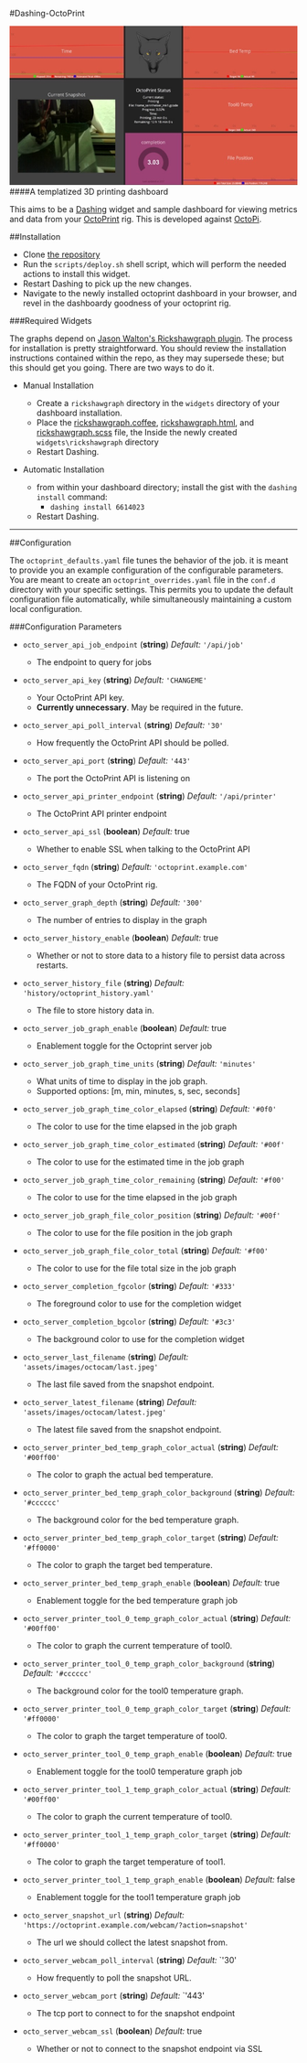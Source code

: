 #Dashing-OctoPrint

![OctoPrint Dashboard Snapshot](skitch.jpg)
####A templatized 3D printing dashboard

This aims to be a [Dashing](http://shopify.github.io/dashing/#overview) widget and sample dashboard for viewing metrics and data from your [OctoPrint](http://octoprint.org) rig. This is developed against [OctoPi](https://github.com/guysoft/OctoPi).

##Installation

-	Clone [the repository](https://github.com/wolfspyre/dashing-octoprint)
-	Run the `scripts/deploy.sh` shell script, which will perform the needed actions to install this widget.
-	Restart Dashing to pick up the new changes.
-	Navigate to the newly installed octoprint dashboard in your browser, and revel in the dashboardy goodness of your octoprint rig.

###Required Widgets

The graphs depend on [Jason Walton's Rickshawgraph plugin](https://gist.github.com/jwalton/6614023). The process for installation is pretty straightforward. You should review the installation instructions contained within the repo, as they may supersede these; but this should get you going. There are two ways to do it.

-	Manual Installation

	-	Create a `rickshawgraph` directory in the `widgets` directory of your dashboard installation.
	-	Place the [rickshawgraph.coffee](https://gist.github.com/jwalton/6614023/raw/07c3a382845fbc27e0523d7f2de43e43e0904c4b/rickshawgraph.coffee), [rickshawgraph.html](https://gist.github.com/jwalton/6614023/raw/da626313b868c685e515db19bfd98c68db13d649/rickshawgraph.html), and [rickshawgraph.scss](https://gist.github.com/jwalton/6614023/raw/8d1fbd74b4915b3b96b899b7c723cf078cf53fc9/rickshawgraph.scss) file, the Inside the newly created `widgets\rickshawgraph` directory
	-	Restart Dashing.

-	Automatic Installation

	-	from within your dashboard directory; install the gist with the `dashing install` command:
		-	`dashing install 6614023`
	-	Restart Dashing.

---

##Configuration

The `octoprint_defaults.yaml` file tunes the behavior of the job. it is meant to provide you an example configuration of the configurable parameters. You are meant to create an `octoprint_overrides.yaml` file in the `conf.d` directory with your specific settings. This permits you to update the default configuration file automatically, while simultaneously maintaining a custom local configuration.

###Configuration Parameters

* `octo_server_api_job_endpoint`
(**string**) *Default:* `'/api/job'`
  -  The endpoint to query for jobs


* `octo_server_api_key`
(**string**) *Default:* `'CHANGEME'`
	- Your OctoPrint API key.
	- **Currently unnecessary**. May be required in the future.


* `octo_server_api_poll_interval`
(**string**) *Default:* `'30'`
	- How frequently the OctoPrint API should be polled.


* `octo_server_api_port`
(**string**) *Default:* `'443'`
	- The port the OctoPrint API is listening on


* `octo_server_api_printer_endpoint`
(**string**) *Default:* `'/api/printer'`
	- The OctoPrint API printer endpoint


* `octo_server_api_ssl`
(**boolean**) *Default:* true
	- Whether to enable SSL when talking to the OctoPrint API



* `octo_server_fqdn`
(**string**) *Default:* `'octoprint.example.com'`
	- The FQDN of your OctoPrint rig.


* `octo_server_graph_depth`
(**string**) *Default:* `'300'`
	- The number of entries to display in the graph


* `octo_server_history_enable`
(**boolean**) *Default:* true
	- Whether or not to store data to a history file to persist data across restarts.


* `octo_server_history_file`
(**string**) *Default:* `'history/octoprint_history.yaml'`
	- The file to store history data in.


* `octo_server_job_graph_enable`
(**boolean**) *Default:* true
	- Enablement toggle for the Octoprint server job


* `octo_server_job_graph_time_units`
(**string**) *Default:* `'minutes'`
	- What units of time to display in the job graph.
	- Supported options: [m, min, minutes, s, sec, seconds]


* `octo_server_job_graph_time_color_elapsed`
(**string**) *Default:* `'#0f0'`
	- The color to use for the time elapsed in the job graph


* `octo_server_job_graph_time_color_estimated`
(**string**) *Default:* `'#00f'`
	- The color to use for the estimated time in the job graph


* `octo_server_job_graph_time_color_remaining`
(**string**) *Default:* `'#f00'`
	- The color to use for the time elapsed in the job graph


* `octo_server_job_graph_file_color_position`
(**string**) *Default:* `'#00f'`
	- The color to use for the file position in the job graph


* `octo_server_job_graph_file_color_total`
(**string**) *Default:* `'#f00'`
	- The color to use for the file total size in the job graph


* `octo_server_completion_fgcolor`
(**string**) *Default:* `'#333'`
	- The foreground color to use for the completion widget


* `octo_server_completion_bgcolor`
(**string**) *Default:* `'#3c3'`
	- The background color to use for the completion widget


* `octo_server_last_filename`
(**string**) *Default:* `'assets/images/octocam/last.jpeg'`
	- The last file saved from the snapshot endpoint.


* `octo_server_latest_filename`
(**string**) *Default:* `'assets/images/octocam/latest.jpeg'`
	- The latest file saved from the snapshot endpoint.


* `octo_server_printer_bed_temp_graph_color_actual`
(**string**) *Default:* `'#00ff00'`
	- The color to graph the actual bed temperature.


* `octo_server_printer_bed_temp_graph_color_background`
(**string**) *Default:* `'#cccccc'`
	- The background color for the bed temperature graph.


* `octo_server_printer_bed_temp_graph_color_target`
(**string**) *Default:* `'#ff0000'`
	- The color to graph the target bed temperature.


* `octo_server_printer_bed_temp_graph_enable`
(**boolean**) *Default:* true
	- Enablement toggle for the bed temperature graph job


* `octo_server_printer_tool_0_temp_graph_color_actual`
(**string**) *Default:* `'#00ff00'`
	- The color to graph the current temperature of tool0.


* `octo_server_printer_tool_0_temp_graph_color_background`
(**string**) *Default:* `'#cccccc'`
	- The background color for the tool0 temperature graph.


* `octo_server_printer_tool_0_temp_graph_color_target`
(**string**) *Default:* `'#ff0000'`
	- The color to graph the target temperature of tool0.


* `octo_server_printer_tool_0_temp_graph_enable`
(**boolean**) *Default:* true
	- Enablement toggle for the tool0 temperature graph job


* `octo_server_printer_tool_1_temp_graph_color_actual`
(**string**) *Default:* `'#00ff00'`
	- The color to graph the current temperature of tool0.


* `octo_server_printer_tool_1_temp_graph_color_target`
(**string**) *Default:* `'#ff0000'`
	- The color to graph the target temperature of tool1.


* `octo_server_printer_tool_1_temp_graph_enable`
(**boolean**) *Default:* false
	- Enablement toggle for the tool1 temperature graph job


* `octo_server_snapshot_url`
(**string**) *Default:* `'https://octoprint.example.com/webcam/?action=snapshot'`
	- The url we should collect the latest snapshot from.


* `octo_server_webcam_poll_interval`
(**string**) *Default:* `'30'
	- How frequently to poll the snapshot URL.


* `octo_server_webcam_port`
(**string**) *Default:* `'443'
	- The tcp port to connect to for the snapshot endpoint


* `octo_server_webcam_ssl`
(**boolean**) *Default:* true
	- Whether or not to connect to the snapshot endpoint via SSL
